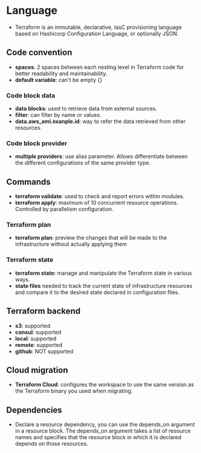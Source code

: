 # Language
- Terraform is an immutable, declarative, IasC provisioning language based on Hashicorp Configuration Language, or optionally JSON.

## Code convention

- **spaces**: 2 spaces between each nesting level in Terraform code for better readability and maintainability.
- **default variable**: can't be empty {}

### Code block data

- **data blocks**: used to retrieve data from external sources.
- **filter**: can filter by name or values.
- **data.aws_ami.exanple.id**: way to refer the data retrieved from other resources.

### Code block provider

- **multiple providers**: use alias parameter. Allows differentiate between the different configurations of the same provider type.

## Commands

- **terraform validate**: used to check and report errors within modules.
- **terraform apply**: maximum of 10 concurrent resource operations. Controlled by parallelism configuration.

### Terraform plan

- **terraform plan**: preview the changes that will be made to the infrastructure without actually applying them

### Terraform state

- **terraform state**: manage and manipulate the Terraform state in various ways.
- **state files** needed to track the current state of infrastructure resources and compare it to the desired state declared in configuration files.

## Terraform backend

- **s3**: supported
- **consul**: supported
- **local**: supported
- **remote**: supported
- **github**: NOT supported

## Cloud migration

- **Terraform Cloud**: configures the workspace to use the same version as the Terraform binary you used when migrating.

## Dependencies

- Declare a resource dependency, you can use the depends_on argument in a resource block. The depends_on argument takes a list of resource names and specifies that the resource block in which it is declared depends on those resources.